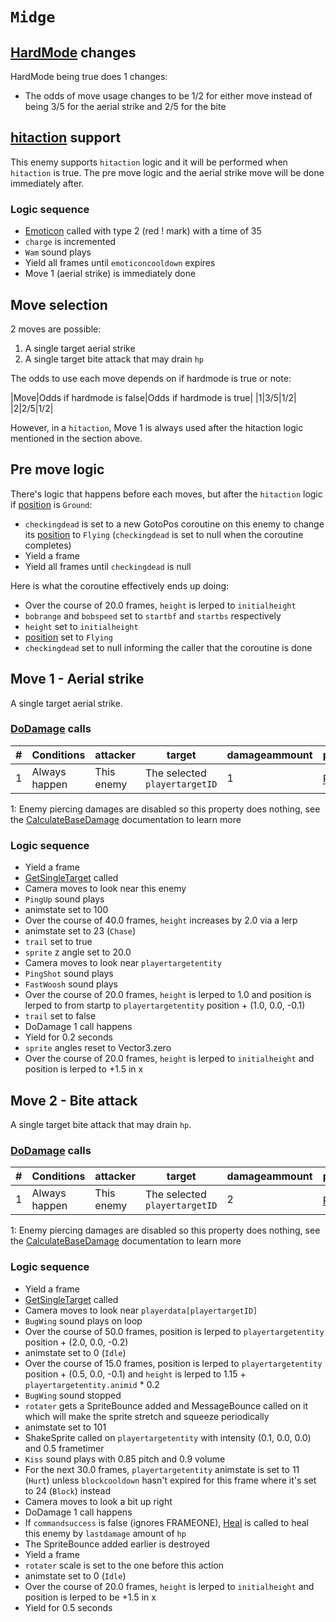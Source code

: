 # `Midge`

## [HardMode](../../Damage%20pipeline/HardMode.md) changes
HardMode being true does 1 changes:

- The odds of move usage changes to be 1/2 for either move instead of being 3/5 for the aerial strike and 2/5 for the bite

## [hitaction](../../Battle%20flow/Update%20flows/Controlled%20flow.md#enemies-hitaction) support
This enemy supports `hitaction` logic and it will be performed when `hitaction` is true. The pre move logic and the aerial strike move will be done immediately after.

### Logic sequence

- [Emoticon](../../../Entities/EntityControl/EntityControl%20Methods.md#emoticon) called with type 2 (red ! mark) with a time of 35
- `charge` is incremented
- `Wam` sound plays
- Yield all frames until `emoticoncooldown` expires
- Move 1 (aerial strike) is immediately done

## Move selection
2 moves are possible:

1. A single target aerial strike
2. A single target bite attack that may drain `hp`

The odds to use each move depends on if hardmode is true or note:

|Move|Odds if hardmode is false|Odds if hardmode is true|
|1|3/5|1/2|
|2|2/5|1/2|

However, in a `hitaction`, Move 1 is always used after the hitaction logic mentioned in the section above.

## Pre move logic
There's logic that happens before each moves, but after the `hitaction` logic if [position](../../Actors%20states/BattlePosition.md) is `Ground`:

- `checkingdead` is set to a new GotoPos coroutine on this enemy to change its [position](../../Actors%20states/BattlePosition.md) to `Flying` (`checkingdead` is set to null when the coroutine completes)
- Yield a frame
- Yield all frames until `checkingdead` is null

Here is what the coroutine effectively ends up doing:

- Over the course of 20.0 frames, `height` is lerped to `initialheight`
- `bobrange` and `bobspeed` set to `startbf` and `startbs` respectively
- `height` set to `initialheight`
- [position](../../Actors%20states/BattlePosition.md) set to `Flying`
- `checkingdead` set to null informing the caller that the coroutine is done

## Move 1 - Aerial strike
A single target aerial strike.

### [DoDamage](../../Damage%20pipeline/DoDamage.md) calls

|#|Conditions|attacker|target|damageammount|property|overrides|block|
|-:|---|---|---|---|---|---|---|
|1|Always happen|This enemy|The selected `playertargetID`|1|[Pierce](../../Damage%20pipeline/AttackProperty.md)<sup>1</sup>|null|`commandsuccess`|

1: Enemy piercing damages are disabled so this property does nothing, see the [CalculateBaseDamage](../../Damage%20pipeline/CalculateBaseDamage.md#piercing) documentation to learn more

### Logic sequence

- Yield a frame
- [GetSingleTarget](../../Actors%20states/Targetting/GetRandomAvaliablePlayer.md#getsingletarget) called
- Camera moves to look near this enemy
- `PingUp` sound plays
- animstate set to 100
- Over the course of 40.0 frames, `height` increases by 2.0 via a lerp
- animstate set to 23 (`Chase`)
- `trail` set to true
- `sprite` z angle set to 20.0
- Camera moves to look near `playertargetentity`
- `PingShot` sound plays
- `FastWoosh` sound plays
- Over the course of 20.0 frames, `height` is lerped to 1.0 and position is lerped to from startp to `playertargetentity` position + (1.0, 0.0, -0.1)
- `trail` set to false
- DoDamage 1 call happens
- Yield for 0.2 seconds
- `sprite` angles reset to Vector3.zero
- Over the course of 20.0 frames, `height` is lerped to `initialheight` and position is lerped to +1.5 in x

## Move 2 - Bite attack
A single target bite attack that may drain `hp`.

### [DoDamage](../../Damage%20pipeline/DoDamage.md) calls

|#|Conditions|attacker|target|damageammount|property|overrides|block|
|-:|---|---|---|---|---|---|---|
|1|Always happen|This enemy|The selected `playertargetID`|2|[Pierce](../../Damage%20pipeline/AttackProperty.md)<sup>1</sup>|null|`commandsuccess`|

1: Enemy piercing damages are disabled so this property does nothing, see the [CalculateBaseDamage](../../Damage%20pipeline/CalculateBaseDamage.md#piercing) documentation to learn more

### Logic sequence

- Yield a frame
- [GetSingleTarget](../../Actors%20states/Targetting/GetRandomAvaliablePlayer.md#getsingletarget) called
- Camera moves to look near `playerdata[playertargetID]`
- `BugWing` sound plays on loop
- Over the course of 50.0 frames, position is lerped to `playertargetentity` position + (2.0, 0.0, -0.2)
- animstate set to 0 (`Idle`)
- Over the course of 15.0 frames, position is lerped to `playertargetentity` position + (0.5, 0.0, -0.1) and `height` is lerped to 1.15 + `playertargetentity.animid` * 0.2
- `BugWing` sound stopped
- `rotater` gets a SpriteBounce added and MessageBounce called on it which will make the sprite stretch and squeeze periodically
- animstate set to 101
- ShakeSprite called on `playertargetentity` with intensity (0.1, 0.0, 0.0) and 0.5 frametimer
- `Kiss` sound plays with 0.85 pitch and 0.9 volume
- For the next 30.0 frames, `playertargetentity` animstate is set to 11 (`Hurt`) unless `blockcooldown` hasn't expired for this frame where it's set to 24 (`Block`) instead
- Camera moves to look a bit up right
- DoDamage 1 call happens
- If `commandsuccess` is false (ignores FRAMEONE), [Heal](../../Actors%20states/Heal.md) is called to heal this enemy by `lastdamage` amount of `hp`
- The SpriteBounce added earlier is destroyed
- Yield a frame
- `rotater` scale is set to the one before this action
- animstate set to 0 (`Idle`)
- Over the course of 20.0 frames, `height` is lerped to `initialheight` and position is lerped to be +1.5 in x
- Yield for 0.5 seconds

